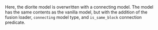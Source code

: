 Here, the diorite model is overwritten with a connecting model.
The model has the same contents as the vanilla model, but with the addition of the fusion loader, `connecting` model type, and `is_same_block` connection predicate.